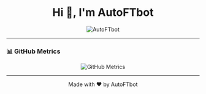 <h1 align="center">Hi 👋, I'm AutoFTbot</h1>

<p align="center">
  <img src="https://komarev.com/ghpvc/?username=AutoFTbot&label=Profile%20views&color=0e75b6&style=flat" alt="AutoFTbot" />
</p>

---

### 📊 GitHub Metrics

<p align="center">
  <picture>
    <source media="(prefers-color-scheme: dark)" srcset="https://raw.githubusercontent.com/AutoFTbot/AutoFTbot/main/github-metrics-dark.svg">
    <source media="(prefers-color-scheme: light)" srcset="https://raw.githubusercontent.com/AutoFTbot/AutoFTbot/main/github-metrics.svg">
    <img alt="GitHub Metrics" src="https://raw.githubusercontent.com/AutoFTbot/AutoFTbot/main/github-metrics.svg">
  </picture>
</p>

---

<p align="center">
  Made with ❤️ by AutoFTbot
</p>
